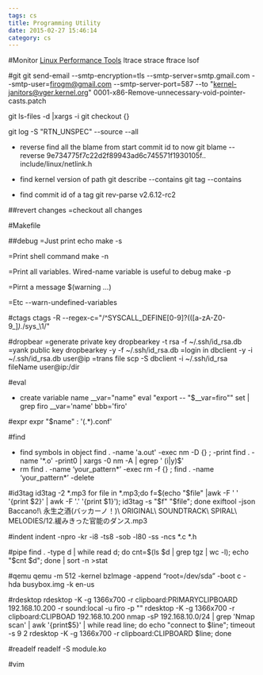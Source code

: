 ```yaml
---
tags: cs
title: Programming Utility
date: 2015-02-27 15:46:14
category: cs
---
```

#Monitor
[Linux Performance Tools](http://www.brendangregg.com/Perf/linux_observability_tools.png)
ltrace
strace
ftrace
lsof



#git 
git send-email --smtp-encryption=tls --smtp-server=smtp.gmail.com --smtp-user=firogm@gmail.com --smtp-server-port=587 --to "kernel-janitors@vger.kernel.org" 0001-x86-Remove-unnecessary-void-pointer-casts.patch

git ls-files -d |xargs -i git checkout {}

git log -S "RTN_UNSPEC" --source --all
* reverse find all the blame from start commit id to now
    git blame --reverse 9e734775f7c22d2f89943ad6c745571f1930105f..   include/linux/netlink.h

* find kernel version of path
    git describe --contains
    git tag --contains <id>

* find commit id of a tag
    git rev-parse v2.6.12-rc2

##revert changes
=checkout all changes

#Makefile

##debug
=Just print echo 
make -s 

=Print shell command
make -n

=Print all variables. Wired-name variable is useful to debug
make -p

=Pirnt a message
$(warning ...)

=Etc
--warn-undefined-variables

#ctags
ctags -R --regex-c="/^SYSCALL_DEFINE[0-9]?\(([a-zA-Z0-9_]*).*/sys_\1/"

#dropbear
=generate private key
dropbearkey -t rsa -f ~/.ssh/id_rsa.db
=yank public key
dropbearkey -y -f ~/.ssh/id_rsa.db
=login in
dbclient -y -i ~/.ssh/id_rsa.db user@ip
=trans file
scp -S dbclient -i ~/.ssh/id_rsa fileName user@ip:/dir

#eval
* create variable name
	__var="name"
	eval "export -- \"$__var=firo\""
	set | grep firo
	__var='name'
	bbb='firo'

#expr
expr "$name" : '\(.*\)\.conf'

#find
* find symbols in object 
	find . -name 'a.out' -exec nm -D {} \; -print
	find . -name '*.o' -print0 | xargs -0 nm -A | egrep ' (i|y)$'
* rm
find . -name ‘your_pattern*’ -exec rm -f {} \;
find . -name ‘your_pattern*’ -delete

#id3tag
id3tag -2 *.mp3
for file in *.mp3;do f=$(echo "$file" |awk -F ' ' '{print $2}' | awk -F '.' '{print $1}'); id3tag -s "$f" "$file";  done
exiftool -json Baccano\!\ 永生之酒\(バッカーノ！\)\ ORIGINAL\ SOUNDTRACK\ SPIRAL\ MELODIES/12.緩みきった官能のダンス.mp3


#indent
indent -npro -kr -i8 -ts8 -sob -l80 -ss -ncs *.c *.h

#pipe
find . -type d | while read d; do cnt=$(ls $d | grep tgz | wc -l); echo "$cnt $d"; done | sort -n >stat 

#qemu
qemu -m 512 -kernel bzImage -append “root=/dev/sda” -boot c -hda busybox.img -k en-us

#rdesktop
rdesktop -K -g 1366x700 -r clipboard:PRIMARYCLIPBOARD 192.168.10.200 -r sound:local -u firo -p ""
rdesktop -K -g 1366x700 -r clipboard:CLIPBOAD 192.168.10.200
nmap  -sP 192.168.10.0/24  | grep 'Nmap scan' | awk '{print$5}' | while read line; do echo "connect to $line";  timeout -s 9 2 rdesktop -K -g 1366x700 -r clipboard:CLIPBOARD $line; done

#readelf
readelf -S module.ko

#vim

